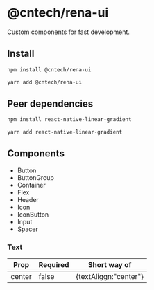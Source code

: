 # @cntech/rena-ui

Custom components for fast development.

## Install

```bash
npm install @cntech/rena-ui
```

```bash
yarn add @cntech/rena-ui
```

## Peer dependencies

```bash
npm install react-native-linear-gradient
```

```bash
yarn add react-native-linear-gradient
```

## Components

- Button
- ButtonGroup
- Container
- Flex
- Header
- Icon
- IconButton
- Input
- Spacer

### Text

| Prop   | Required | Short way of          |
| ------ | -------- | --------------------- |
| center | false    | {textAliggn:"center"} |
